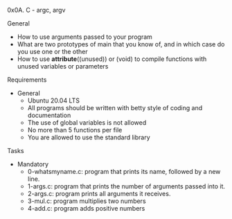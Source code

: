 0x0A. C - argc, argv

General
- How to use arguments passed to your program
- What are two prototypes of main that you know of, and in which case do you use one or the other
- How to use __attribute__((unused)) or (void) to compile functions with unused variables or parameters

Requirements
- General
	- Ubuntu 20.04 LTS
	- All programs should be written with betty style of coding and documentation
	- The use of global variables is not allowed
	- No more than 5 functions per file
	- You are allowed to use the standard library

Tasks
- Mandatory
	- 0-whatsmyname.c: program that prints its name, followed by a new line.
	- 1-args.c: program that prints the number of arguments passed into it.
	- 2-args.c: program prints all arguments it receives.
	- 3-mul.c: program multiplies two numbers
	- 4-add.c: program adds positive numbers
